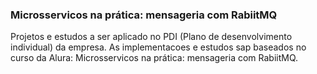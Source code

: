 <h3>Microsservicos na prática: mensageria com RabiitMQ</h3>

Projetos e estudos a ser aplicado no PDI (Plano de desenvolvimento individual) da empresa. 
As implementacoes e estudos sap baseados no curso da Alura: Microsservicos na prática: mensageria com RabiitMQ.
